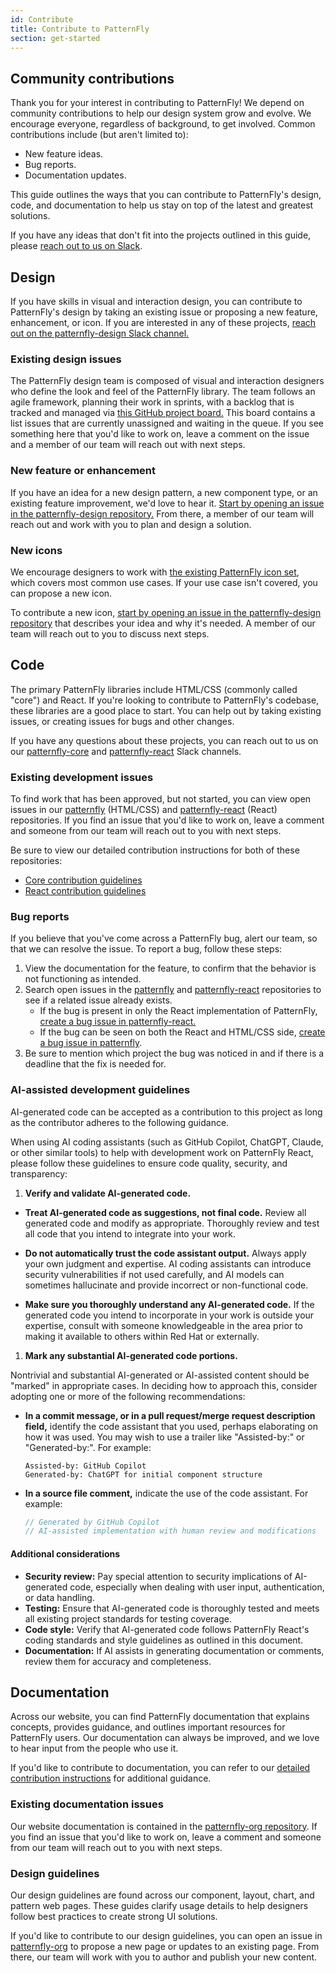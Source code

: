 ```yaml
---
id: Contribute
title: Contribute to PatternFly
section: get-started
---
```


## Community contributions 

Thank you for your interest in contributing to PatternFly! We depend on community contributions to help our design system grow and evolve. We encourage everyone, regardless of background, to get involved. Common contributions include (but aren't limited to): 
- New feature ideas. 
- Bug reports.
- Documentation updates.

This guide outlines the ways that you can contribute to PatternFly's design, code, and documentation to help us stay on top of the latest and greatest solutions.

If you have any ideas that don't fit into the projects outlined in this guide, please [reach out to us on Slack](https://patternfly.slack.com/archives/C293LQ36J).

## Design

If you have skills in visual and interaction design, you can contribute to PatternFly's design by taking an existing issue or proposing a new feature, enhancement, or icon. If you are interested in any of these projects, [reach out on the patternfly-design Slack channel.](http://join.slack.com/t/patternfly/shared_invite/zt-1npmqswgk-bF2R1E2rglV8jz5DNTezMQ)

### Existing design issues 

The PatternFly design team is composed of visual and interaction designers who define the look and feel of the PatternFly library. The team follows an agile framework, planning their work in sprints, with a backlog that is tracked and managed via [this GitHub project board.](https://github.com/orgs/patternfly/projects/7/views/30) This board contains a list issues that are currently unassigned and waiting in the queue. If you see something here that you'd like to work on, leave a comment on the issue and a member of our team will reach out with next steps.

### New feature or enhancement
If you have an idea for a new design pattern, a new component type, or an existing feature improvement, we'd love to hear it. [Start by opening an issue in the patternfly-design repository.](https://github.com/patternfly/patternfly-design/issues) From there, a member of our team will reach out and work with you to plan and design a solution.

### New icons
We encourage designers to work with [the existing PatternFly icon set](/design-foundations/icons), which covers most common use cases. If your use case isn't covered, you can propose a new icon.

To contribute a new icon, [start by opening an issue in the patternfly-design repository](https://github.com/patternfly/patternfly-design/issues) that describes your idea and why it's needed. A member of our team will reach out to you to discuss next steps.

## Code

The primary PatternFly libraries include HTML/CSS (commonly called "core") and React. If you're looking to contribute to PatternFly's codebase, these libraries are a good place to start. You can help out by taking existing issues, or creating issues for bugs and other changes. 

If you have any questions about these projects, you can reach out to us on our [patternfly-core](https://patternfly.slack.com/archives/C9Q224EFL) and [patternfly-react](https://patternfly.slack.com/archives/C4FM977N0) Slack channels.

### Existing development issues 

To find work that has been approved, but not started, you can view open issues in our [patternfly](https://github.com/patternfly/patternfly/issues) (HTML/CSS) and [patternfly-react](https://github.com/patternfly/patternfly-react/issues) (React) repositories. If you find an issue that you'd like to work on, leave a comment and someone from our team will reach out to you with next steps. 

Be sure to view our detailed contribution instructions for both of these repositories:
- [Core contribution guidelines](https://github.com/patternfly/patternfly#guidelines-for-css-development)
- [React contribution guidelines](https://github.com/patternfly/patternfly-react/blob/main/CONTRIBUTING.md#contribution-process)

### Bug reports

If you believe that you've come across a PatternFly bug, alert our team, so that we can resolve the issue. To report a bug, follow these steps:

1. View the documentation for the feature, to confirm that the behavior is not functioning as intended. 
1. Search open issues in the [patternfly](https://github.com/patternfly/patternfly/issues) and [patternfly-react](https://github.com/patternfly/patternfly-react/issues) repositories to see if a related issue already exists.
    - If the bug is present in only the React implementation of PatternFly, [create a bug issue in patternfly-react.](https://github.com/patternfly/patternfly-react/issues)
    - If the bug can be seen on both the React and HTML/CSS side, [create a bug issue in patternfly](https://github.com/patternfly/patternfly/issues).
1. Be sure to mention which project the bug was noticed in and if there is a deadline that the fix is needed for.

### AI-assisted development guidelines

AI-generated code can be accepted as a contribution to this project as long as the contributor adheres to the following guidance.

When using AI coding assistants (such as GitHub Copilot, ChatGPT, Claude, or other similar tools) to help with development work on PatternFly React, please follow these guidelines to ensure code quality, security, and transparency:

1. **Verify and validate AI-generated code.**

- **Treat AI-generated code as suggestions, not final code.** Review all generated code and modify as appropriate. Thoroughly review and test all code that you intend to integrate into your work.

- **Do not automatically trust the code assistant output.** Always apply your own judgment and expertise. AI coding assistants can introduce security vulnerabilities if not used carefully, and AI models can sometimes hallucinate and provide incorrect or non-functional code.

- **Make sure you thoroughly understand any AI-generated code.** If the generated code you intend to incorporate in your work is outside your expertise, consult with someone knowledgeable in the area prior to making it available to others within Red Hat or externally.

1. **Mark any substantial AI-generated code portions.**

Nontrivial and substantial AI-generated or AI-assisted content should be "marked" in appropriate cases. In deciding how to approach this, consider adopting one or more of the following recommendations:

- **In a commit message, or in a pull request/merge request description field,** identify the code assistant that you used, perhaps elaborating on how it was used. You may wish to use a trailer like "Assisted-by:" or "Generated-by:". For example:

  ```
  Assisted-by: GitHub Copilot
  Generated-by: ChatGPT for initial component structure
  ```

- **In a source file comment,** indicate the use of the code assistant. For example:

  ```javascript
  // Generated by GitHub Copilot
  // AI-assisted implementation with human review and modifications
  ```

#### Additional considerations

- **Security review:** Pay special attention to security implications of AI-generated code, especially when dealing with user input, authentication, or data handling.
- **Testing:** Ensure that AI-generated code is thoroughly tested and meets all existing project standards for testing coverage.
- **Code style:** Verify that AI-generated code follows PatternFly React's coding standards and style guidelines as outlined in this document.
- **Documentation:** If AI assists in generating documentation or comments, review them for accuracy and completeness.

## Documentation 

Across our website, you can find PatternFly documentation that explains concepts, provides guidance, and outlines important resources for PatternFly users. Our documentation can always be improved, and we love to hear input from the people who use it.

If you'd like to contribute to documentation, you can refer to our [detailed contribution instructions](https://github.com/patternfly/patternfly-org/wiki/Contributing-to-patternfly-org-for-designers) for additional guidance.

### Existing documentation issues

Our website documentation is contained in the [patternfly-org repository](https://github.com/patternfly/patternfly-org). If you find an issue that you'd like to work on, leave a comment and someone from our team will reach out to you with next steps. 

### Design guidelines
Our design guidelines are found across our component, layout, chart, and pattern web pages. These guides clarify usage details to help designers follow best practices to create strong UI solutions.

If you'd like to contribute to our design guidelines, you can open an issue in [patternfly-org](https://github.com/patternfly/patternfly-org) to propose a new page or updates to an existing page. From there, our team will work with you to author and publish your new content. 